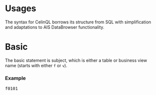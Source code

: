 # Usages

The syntax for CelinQL borrows its structure from SQL with simplification and adaptations to AIS DataBrowser functionality.

# Basic

The basic statement is subject, which is either a table or business view name (starts with either `f` or `v`).

### Example
<pre><span class="token bold">f0101</span></pre>

